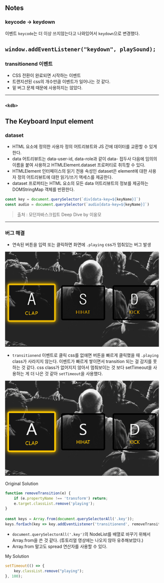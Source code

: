 ## Notes

### keycode -> keydown
이벤트 `keycode`는 더 이상 쓰지않는다고 나와있어서 `keydown`으로 변경했다.

`window.addEventListener("keydown", playSound);
`
---

### transitionend 이벤트
- CSS 전환이 완료되면 시작하는 이벤트
- 트랜지션된 css의 개수만큼 이벤트가 일어나는 것 같다.
- 밑 버그 문제 때문에 사용하지는 않았다.
---

### `<kdb>`
The Keyboard Input element
---


### dataset
- HTML 요소에 정의한 사용자 정의 어트리뷰트와 JS 간에 데이터를 교환할 수 있게 한다.
- data 어트리뷰트는 data-user-id, data-role과 같이 data- 접두사 다음에 임의의 이름을 붙여 사용하고 HTMLElement.dataset 프로퍼티로 취득할 수 있다.
- HTMLElement 인터페이스의 읽기 전용 속성인 dataset은 element에 대한 사용자 정의 어트리뷰트에 대한 읽기/쓰기 액세스를 제공한다.
- dataset 프로퍼티는 HTML 요소의 모든 data 어트리뷰트의 정보를 제공하는 DOMStringMap 객체를 반환한다.

```js
const key = document.querySelector(`div[data-key=${keyName}]`)
const audio = document.querySelector(`audio[data-key=${keyName}]`)
```

> 출처 : 모던자바스크립트 Deep Dive by 이웅모
---


### 버그 해결
- 연속된 버튼을 입력 또는 클릭하면 화면에 `.playing` css가 멈춰있는 버그 발생  

<img src="assets/220613.gif">  

- `transitionend` 이벤트로 클릭 css를 없애면 버튼을 빠르게 클릭했을 때 `.playing` class가 사라지지 않는다. 이벤트가 빠르게 쌓이면서 transition 되는 걸 감지를 못하는 것 같다. css class가 없어지지 않아서 멈춰보이는 것 보다 setTimeout을 사용하는 게 더 나은 것 같아 `setTimeout`을 사용했다.

<img src="assets/220613-02.gif">

Original Solution
```js
function removeTransition(e) {
	if (e.propertyName !== 'transform') return;
	e.target.classList.remove('playing');
}

const keys = Array.from(document.querySelectorAll('.key'));
keys.forEach(key => key.addEventListener('transitionend', removeTransition));
```

- `document.querySelectorAll('.key')`의 NodeList를 배열로 바꾸기 위해서 Array.from을 쓴 것 같다. (튜토리얼 영상에는 나오지 않아 유추해보았다.)
- Array.from 말고도 spread 연산자를 사용할 수 있다.


My Solution
```js
setTimeout(() => {
	key.classList.remove("playing");
}, 100);
```
